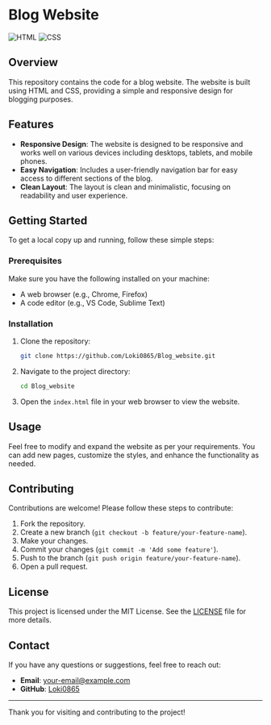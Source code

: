 # Blog Website

![HTML](https://img.shields.io/badge/HTML-81.8%25-orange)
![CSS](https://img.shields.io/badge/CSS-18.2%25-blue)

## Overview

This repository contains the code for a blog website. The website is built using HTML and CSS, providing a simple and responsive design for blogging purposes.

## Features

- **Responsive Design**: The website is designed to be responsive and works well on various devices including desktops, tablets, and mobile phones.
- **Easy Navigation**: Includes a user-friendly navigation bar for easy access to different sections of the blog.
- **Clean Layout**: The layout is clean and minimalistic, focusing on readability and user experience.

## Getting Started

To get a local copy up and running, follow these simple steps:

### Prerequisites

Make sure you have the following installed on your machine:
- A web browser (e.g., Chrome, Firefox)
- A code editor (e.g., VS Code, Sublime Text)

### Installation

1. Clone the repository:
    ```bash
    git clone https://github.com/Loki0865/Blog_website.git
    ```

2. Navigate to the project directory:
    ```bash
    cd Blog_website
    ```

3. Open the `index.html` file in your web browser to view the website.

## Usage

Feel free to modify and expand the website as per your requirements. You can add new pages, customize the styles, and enhance the functionality as needed.

## Contributing

Contributions are welcome! Please follow these steps to contribute:

1. Fork the repository.
2. Create a new branch (`git checkout -b feature/your-feature-name`).
3. Make your changes.
4. Commit your changes (`git commit -m 'Add some feature'`).
5. Push to the branch (`git push origin feature/your-feature-name`).
6. Open a pull request.

## License

This project is licensed under the MIT License. See the [LICENSE](LICENSE) file for more details.

## Contact

If you have any questions or suggestions, feel free to reach out:

- **Email**: [your-email@example.com](mailto:your-email@example.com)
- **GitHub**: [Loki0865](https://github.com/Loki0865)

---

Thank you for visiting and contributing to the project!
